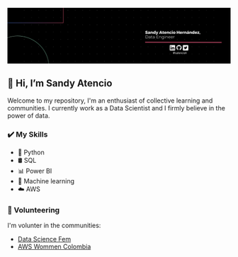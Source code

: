 
<p align="center">
<img src = "./assets/banner_github.png">
</p>
<h2>👋 Hi, I’m Sandy Atencio</h2>
Welcome to my repository, I'm an enthusiast of collective learning and communities. I currently work as a Data Scientist and I firmly believe in the power of data.

<h3>✔️ My Skills</h3>

- 🐍 Python
- 🛢️ SQL
- 📊 Power BI
- 🤖 Machine learning 
- ☁️ AWS
<h3> 🤝 Volunteering </h3>

I'm volunter in the communities:
- [Data Science Fem](https://www.instagram.com/datasciencefem/)
- [AWS Wommen Colombia](https://www.instagram.com/awswomencolombia/)
<!---
satencioh/satencioh is a ✨ special ✨ repository because its `README.md` (this file) appears on your GitHub profile.
You can click the Preview link to take a look at your changes.
--->
